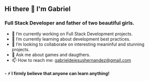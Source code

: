 ## Hi there 👋 I'm Gabriel
###  Full Stack Developer and father of two beautiful girls.
- 🔭 I’m currently working on Full Stack Development projects.
- 🌱 I’m currently learning about development best practices.
- 👯 I’m looking to collaborate on interesting meaninful and stunning projects.
- 💬 Ask me about games and daugthers.
- 📫 How to reach me: gabrieldejesushernandez@gmail.com
#### - ⚡ I firmly believe that anyone can learn anything!
